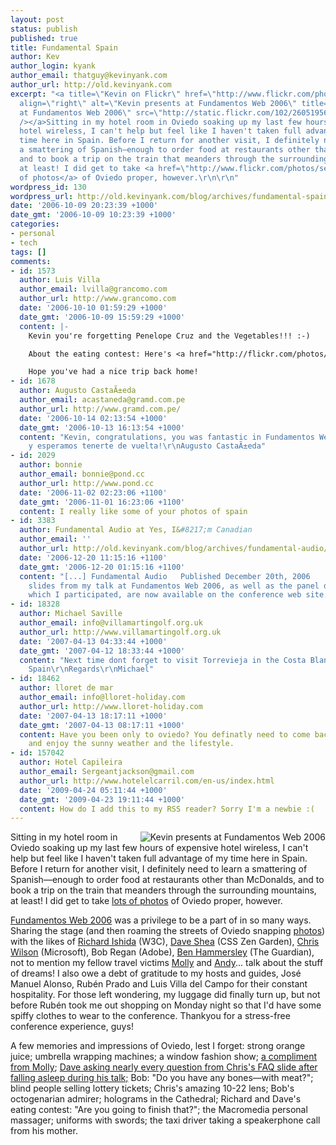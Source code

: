 ```yaml
---
layout: post
status: publish
published: true
title: Fundamental Spain
author: Kev
author_login: kyank
author_email: thatguy@kevinyank.com
author_url: http://old.kevinyank.com
excerpt: "<a title=\"Kevin on Flickr\" href=\"http://www.flickr.com/photos/mezzoblue/260519565/\"><img
  align=\"right\" alt=\"Kevin presents at Fundamentos Web 2006\" title=\"Kevin presents
  at Fundamentos Web 2006\" src=\"http://static.flickr.com/102/260519565_99e74609dc_m.jpg\"
  /></a>Sitting in my hotel room in Oviedo soaking up my last few hours of expensive
  hotel wireless, I can't help but feel like I haven't taken full advantage of my
  time here in Spain. Before I return for another visit, I definitely need to learn
  a smattering of Spanish—enough to order food at restaurants other than McDonalds,
  and to book a trip on the train that meanders through the surrounding mountains,
  at least! I did get to take <a href=\"http://www.flickr.com/photos/sentience/sets/72157594314765356/\">lots
  of photos</a> of Oviedo proper, however.\r\n\r\n"
wordpress_id: 130
wordpress_url: http://old.kevinyank.com/blog/archives/fundamental-spain/
date: '2006-10-09 20:23:39 +1000'
date_gmt: '2006-10-09 10:23:39 +1000'
categories:
- personal
- tech
tags: []
comments:
- id: 1573
  author: Luis Villa
  author_email: lvilla@grancomo.com
  author_url: http://www.grancomo.com
  date: '2006-10-10 01:59:29 +1000'
  date_gmt: '2006-10-09 15:59:29 +1000'
  content: |-
    Kevin you're forgetting Penelope Cruz and the Vegetables!!! :-)

    About the eating contest: Here's <a href="http://flickr.com/photos/maguisso/265081940/" rel="nofollow">the winner</a>!!! :-)

    Hope you've had a nice trip back home!
- id: 1678
  author: Augusto CastaÃ±eda
  author_email: acastaneda@gramd.com.pe
  author_url: http://www.gramd.com.pe/
  date: '2006-10-14 02:13:54 +1000'
  date_gmt: '2006-10-13 16:13:54 +1000'
  content: "Kevin, congratulations, you was fantastic in Fundamentos Web.\r\nFelicitaciones
    y esperamos tenerte de vuelta!\r\nAugusto CastaÃ±eda"
- id: 2029
  author: bonnie
  author_email: bonnie@pond.cc
  author_url: http://www.pond.cc
  date: '2006-11-02 02:23:06 +1100'
  date_gmt: '2006-11-01 16:23:06 +1100'
  content: I really like some of your photos of spain
- id: 3383
  author: Fundamental Audio at Yes, I&#8217;m Canadian
  author_email: ''
  author_url: http://old.kevinyank.com/blog/archives/fundamental-audio/
  date: '2006-12-20 11:15:16 +1100'
  date_gmt: '2006-12-20 01:15:16 +1100'
  content: "[...] Fundamental Audio   Published December 20th, 2006    The audio and
    slides from my talk at Fundamentos Web 2006, as well as the panel discussion in
    which I participated, are now available on the conference web site. [...]"
- id: 18328
  author: Michael Saville
  author_email: info@villamartingolf.org.uk
  author_url: http://www.villamartingolf.org.uk
  date: '2007-04-13 04:33:44 +1000'
  date_gmt: '2007-04-12 18:33:44 +1000'
  content: "Next time dont forget to visit Torrevieja in the Costa Blanca region of
    Spain\r\nRegards\r\nMichael"
- id: 18462
  author: lloret de mar
  author_email: info@lloret-holiday.com
  author_url: http://www.lloret-holiday.com
  date: '2007-04-13 18:17:11 +1000'
  date_gmt: '2007-04-13 08:17:11 +1000'
  content: Have you been only to oviedo? You definatly need to come back to spain
    and enjoy the sunny weather and the lifestyle.
- id: 157042
  author: Hotel Capileira
  author_email: Sergeantjackson@gmail.com
  author_url: http://www.hotelelcarril.com/en-us/index.html
  date: '2009-04-24 05:11:44 +1000'
  date_gmt: '2009-04-23 19:11:44 +1000'
  content: How do I add this to my RSS reader? Sorry I'm a newbie :(
---
```

<p><a title="Kevin on Flickr" href="http://www.flickr.com/photos/mezzoblue/260519565/"><img align="right" alt="Kevin presents at Fundamentos Web 2006" title="Kevin presents at Fundamentos Web 2006" src="http://static.flickr.com/102/260519565_99e74609dc_m.jpg" /></a>Sitting in my hotel room in Oviedo soaking up my last few hours of expensive hotel wireless, I can't help but feel like I haven't taken full advantage of my time here in Spain. Before I return for another visit, I definitely need to learn a smattering of Spanish—enough to order food at restaurants other than McDonalds, and to book a trip on the train that meanders through the surrounding mountains, at least! I did get to take <a href="http://www.flickr.com/photos/sentience/sets/72157594314765356/">lots of photos</a> of Oviedo proper, however.</p>
<p><a id="more"></a><a id="more-130"></a><a href="http://www.fundamentosweb.org/2006/">Fundamentos Web 2006</a> was a privilege to be a part of in so many ways. Sharing the stage (and then roaming the streets of Oviedo snapping <a title="Fundamentos Web 2006 - a photoset on Flickr" href="http://www.flickr.com/photos/sentience/sets/72157594314765356/">photos</a>) with the likes of <a href="http://www.w3.org/People/Ishida/">Richard Ishida</a> (W3C), <a href="http://mezzoblue.com/">Dave Shea</a> (CSS Zen Garden), <a href="http://blogs.msdn.com/cwilso/">Chris Wilson</a> (Microsoft), Bob Regan (Adobe), <a href="http://www.benhammersley.com/">Ben Hammersley</a> (The Guardian), not to mention my fellow travel victims <a href="http://molly.com/">Molly</a> and <a href="http://www.stuffandnonsense.co.uk/">Andy</a>... talk about the stuff of dreams! I also owe a debt of gratitude to my hosts and guides, José Manuel Alonso, Rubén Prado and Luis Villa del Campo for their constant hospitality. For those left wondering, my luggage did finally turn up, but not before Rubén took me out shopping on Monday night so that I'd have some spiffy clothes to wear to the conference. Thankyou for a stress-free conference experience, guys!</p>
<p>A few memories and impressions of Oviedo, lest I forget: strong orange juice; umbrella wrapping machines; a window fashion show; <a href="http://www.flickr.com/photos/sentience/261923825/">a compliment from Molly</a>; <ins>Dave asking nearly every question from Chris's FAQ slide after falling asleep during his talk;</ins> Bob: "Do you have any bones—with meat?"; blind people selling lottery tickets; Chris's amazing 10-22 lens; Bob's octogenarian admirer; holograms in the Cathedral; Richard and Dave's eating contest: "Are you going to finish that?"; the Macromedia personal massager; uniforms with swords; the taxi driver taking a speakerphone call from his mother.</p>
